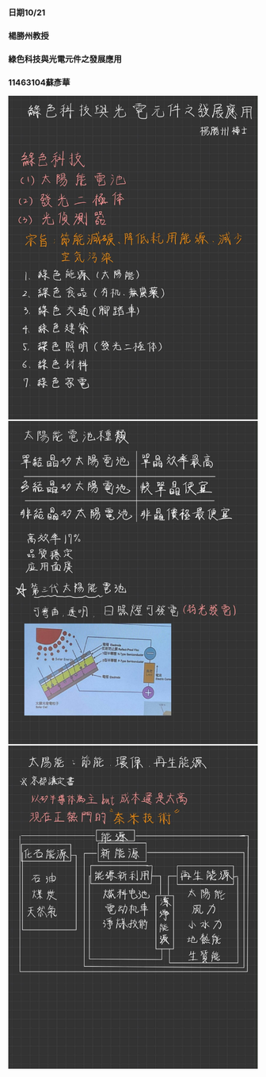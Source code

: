 ### 日期10/21
### 楊勝州教授
### 綠色科技與光電元件之發展應用
### 11463104蘇彥華


![IMG_0643](https://github.com/Walter-sue/11463104/blob/main/568206254_1753170665338922_577898024316606502_n.jpg)
![IMG_0643](https://github.com/Walter-sue/11463104/blob/main/566565987_1554952348871622_953499727850073064_n.jpg)
![IMG_0643](https://github.com/Walter-sue/11463104/blob/main/566391808_24791145533883530_3852218924582398998_n.jpg)
